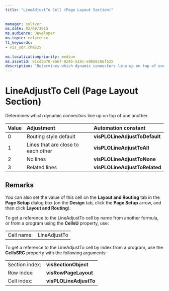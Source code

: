 ```yaml
---
title: "LineAdjustTo Cell (Page Layout Section)"
 
 
manager: soliver
ms.date: 03/09/2015
ms.audience: Developer
ms.topic: reference
f1_keywords:
- vis_sdr.chm525
 
ms.localizationpriority: medium
ms.assetid: 81cd9670-8a6f-824b-528c-e9b88c86f525
description: "Determines which dynamic connectors line up on top of one another."
---
```


# LineAdjustTo Cell (Page Layout Section)

Determines which dynamic connectors line up on top of one another.
  
|**Value**|**Adjustment**|**Automation constant**|
|:-----|:-----|:-----|
|0  <br/> |Routing style default  <br/> |**visPLOLineAdjustToDefault** <br/> |
|1  <br/> |Lines that are close to each other  <br/> |**visPLOLineAdjustToAll** <br/> |
|2  <br/> |No lines  <br/> |**visPLOLineAdjustToNone** <br/> |
|3  <br/> |Related lines  <br/> |**visPLOLineAdjustToRelated** <br/> |
   
## Remarks

You can also set the value of this cell on the **Layout and Routing** tab in the **Page Setup** dialog box (on the **Design** tab, click the **Page Setup** arrow, and then click **Layout and Routing**).
  
To get a reference to the LineAdjustTo cell by name from another formula, or from a program using the **CellsU** property, use: 
  
|||
|:-----|:-----|
|Cell name:  <br/> |LineAdjustTo  <br/> |
   
To get a reference to the LineAdjustTo cell by index from a program, use the **CellsSRC** property with the following arguments: 
  
|||
|:-----|:-----|
|Section index:  <br/> |**visSectionObject** <br/> |
|Row index:  <br/> |**visRowPageLayout** <br/> |
|Cell index:  <br/> |**visPLOLineAdjustTo** <br/> |
   

